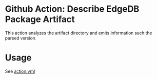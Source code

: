 # Github Action: Describe EdgeDB Package Artifact

This action analyzes the artifact directory and emits information such
the parsed version.

# Usage

See [action.yml](action.yml)
